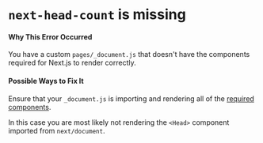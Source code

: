 # `next-head-count` is missing

#### Why This Error Occurred

You have a custom `pages/_document.js` that doesn't have the components required for Next.js to render correctly.

#### Possible Ways to Fix It

Ensure that your `_document.js` is importing and rendering all of the [required components](https://nextjs.org/docs#custom-document).

In this case you are most likely not rendering the `<Head>` component imported from `next/document`.
